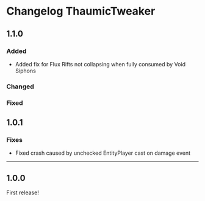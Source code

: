 # Changelog ThaumicTweaker
## 1.1.0
### Added
- Added fix for Flux Rifts not collapsing when fully consumed by Void Siphons

### Changed
### Fixed

## 1.0.1
### Fixes
- Fixed crash caused by unchecked EntityPlayer cast on damage event

---

## 1.0.0
First release!
